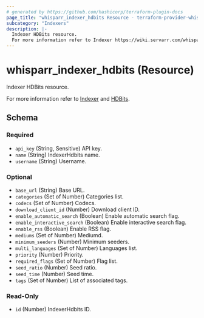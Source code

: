 ```yaml
---
# generated by https://github.com/hashicorp/terraform-plugin-docs
page_title: "whisparr_indexer_hdbits Resource - terraform-provider-whisparr"
subcategory: "Indexers"
description: |-
  Indexer HDBits resource.
  For more information refer to Indexer https://wiki.servarr.com/whisparr/settings#indexers and HDBits https://wiki.servarr.com/whisparr/supported#hdbits.
---
```


# whisparr_indexer_hdbits (Resource)

<!-- subcategory:Indexers -->Indexer HDBits resource.
For more information refer to [Indexer](https://wiki.servarr.com/whisparr/settings#indexers) and [HDBits](https://wiki.servarr.com/whisparr/supported#hdbits).



<!-- schema generated by tfplugindocs -->
## Schema

### Required

- `api_key` (String, Sensitive) API key.
- `name` (String) IndexerHdbits name.
- `username` (String) Username.

### Optional

- `base_url` (String) Base URL.
- `categories` (Set of Number) Categories list.
- `codecs` (Set of Number) Codecs.
- `download_client_id` (Number) Download client ID.
- `enable_automatic_search` (Boolean) Enable automatic search flag.
- `enable_interactive_search` (Boolean) Enable interactive search flag.
- `enable_rss` (Boolean) Enable RSS flag.
- `mediums` (Set of Number) Mediumd.
- `minimum_seeders` (Number) Minimum seeders.
- `multi_languages` (Set of Number) Languages list.
- `priority` (Number) Priority.
- `required_flags` (Set of Number) Flag list.
- `seed_ratio` (Number) Seed ratio.
- `seed_time` (Number) Seed time.
- `tags` (Set of Number) List of associated tags.

### Read-Only

- `id` (Number) IndexerHdbits ID.


